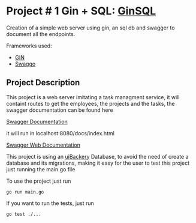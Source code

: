 # Project # 1 Gin + SQL: [GinSQL](/ginSql/)
Creation of a simple web server using gin, an sql db and swagger to document all the endpoints.

Frameworks used:
* [GIN](https://github.com/gin-gonic/gin)
* [Swaggo](https://github.com/swaggo/swag)


## Project Description
This project is a web server imitating a task managment service, it will containt routes to get the employees, the projects and the tasks, the swagger documentation can be found here

[Swagger Documentation](/ginSql/docs/)

it will run in localhost:8080/docs/index.html

[Swagger Web Documentation](localhost:8080/docs/index.html)

This project is using an [uiBackery](https://uibakery.io/sql-playground) Database, to avoid the need of create a database and its migrations, making it easy for the user to test this project just running the main.go file

To use the project just run

    go run main.go

If you want to run the tests, just run
    
    go test ./...